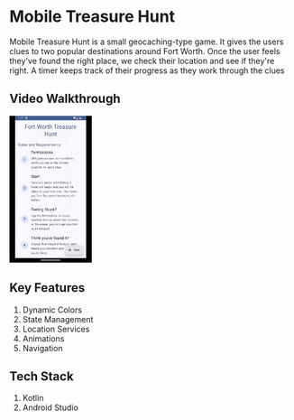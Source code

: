 # Mobile Treasure Hunt
Mobile Treasure Hunt is a small geocaching-type game. It gives the users clues to two popular destinations around Fort Worth. Once the user feels they've found the right place, we check their location and see if they're right. A timer keeps track of their progress as they work through the clues

## Video Walkthrough
![Walkthrough of the app](/app/src/main/res/drawable/github_gif.gif)

## Key Features
1) Dynamic Colors
2) State Management
3) Location Services
4) Animations
5) Navigation

## Tech Stack
1) Kotlin
2) Android Studio
